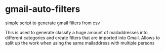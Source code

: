 # gmail-auto-filters
simple script to generate gmail filters from csv

This is used to generate classify a huge amount of mailaddresses into different categories and create filters that are imported into Gmail.
Allows to split up the work when using the same mailaddress with multiple persons
